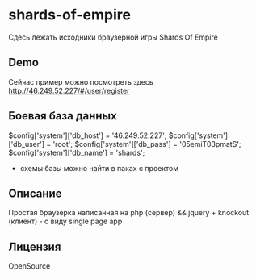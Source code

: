 shards-of-empire
================

Сдесь лежать исходники браузерной игры Shards Of Empire

## Demo
Сейчас пример можно посмотреть здесь http://46.249.52.227/#/user/register

## Боевая база данных
$config['system']['db_host'] = '46.249.52.227';
$config['system']['db_user'] = 'root';
$config['system']['db_pass'] = '05emiT03pmatS';
$config['system']['db_name'] = 'shards';
- схемы базы можно найти в паках с проектом

## Описание
Простая браузерка написанная на php (сервер) && jquery + knockout (клиент) - с виду single page app

## Лицензия 
OpenSource
